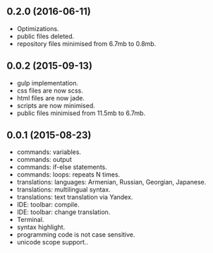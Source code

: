 ## 0.2.0 (2016-06-11)

  - Optimizations.
  - public files deleted.
  - repository files minimised from 6.7mb to 0.8mb.

## 0.0.2 (2015-09-13)

  - gulp implementation.
  - css files are now scss.
  - html files are now jade.
  - scripts are now minimised.
  - public files minimised from 11.5mb to 6.7mb.

## 0.0.1 (2015-08-23)

  - commands: variables.
  - commands: output
  - commands: if-else statements.
  - commands: loops: repeats N times.
  - translations: languages: Armenian, Russian, Georgian, Japanese.
  - translations: multilingual syntax.
  - translations: text translation via Yandex.
  - IDE: toolbar: compile.
  - IDE: toolbar: change translation.
  - Terminal.
  - syntax highlight.
  - programming code is not case sensitive.
  - unicode scope support..
